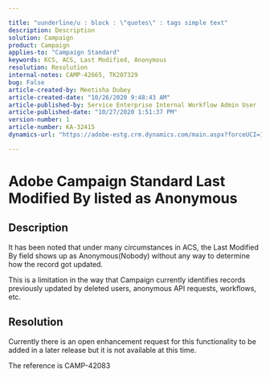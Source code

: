 ```yaml
---

title: "uunderline/u : block : \"quotes\" : tags simple text"  
description: Description  
solution: Campaign  
product: Campaign  
applies-to: "Campaign Standard"  
keywords: KCS, ACS, Last Modified, Anonymous  
resolution: Resolution  
internal-notes: CAMP-42665, TK207329  
bug: False  
article-created-by: Meetisha Dubey  
article-created-date: "10/26/2020 9:48:43 AM"  
article-published-by: Service Enterprise Internal Workflow Admin User  
article-published-date: "10/27/2020 1:51:37 PM"  
version-number: 1  
article-number: KA-32415  
dynamics-url: "https://adobe-estg.crm.dynamics.com/main.aspx?forceUCI=1&pagetype=entityrecord&etn=knowledgearticle&id=8f217b42-7017-eb11-a812-000d3a593b88"

---
```


# Adobe Campaign Standard Last Modified By listed as Anonymous

## Description

It has been noted that under many circumstances in ACS, the Last Modified By field shows up as Anonymous(Nobody) without any way to determine how the record got updated.

This is a limitation in the way that Campaign currently identifies records previously updated by deleted users, anonymous API requests, workflows, etc.

## Resolution

Currently there is an open enhancement request for this functionality to be added in a later release but it is not available at this time.

The reference is CAMP-42083
